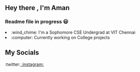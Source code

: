 ## Hey there , I'm Aman 
### Readme file in progress :smiley:
<li>:wind_chime: I'm a Sophomore CSE Undergrad at VIT Chennai</li>
<li> :computer: Currently working on College projects</li>

## My Socials
:twitter:<a href="https://twitter.com/Aman__74">
:instagram:<a href="https://www.instagram.com/aman._.74/" >
